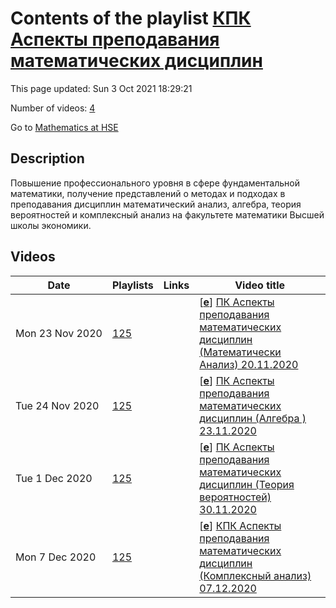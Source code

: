 # Contents of the playlist [КПК Аспекты преподавания математических дисциплин](https://www.youtube.com/playlist?list=PLq3E5oubNNoAvPErLgFxY-je6Q4fDKW9l)

This page updated: Sun 3 Oct 2021 18:29:21

Number of videos: [4](#videos)

Go to [Mathematics at HSE](../README.md)

## Description

Повышение профессионального уровня в сфере фундаментальной математики, получение представлений о методах и подходах в преподавания дисциплин математический анализ, алгебра, теория вероятностей и комплексный анализ на факультете математики Высшей школы экономики.

## Videos

|Date|Playlists|Links|Video title|
|---|---|---|---|
| Mon&nbsp;23&nbsp;Nov&nbsp;2020 | [125](../playlists/125 "КПК Аспекты преподавания математических дисциплин") |  | [[**e**](https://studio.youtube.com/video/bRt52PTM-Ek/edit "Edit")] [ПК Аспекты преподавания математических дисциплин  (Математически Анализ) 20.11.2020](https://www.youtube.com/watch?v=bRt52PTM-Ek&list=PLq3E5oubNNoAvPErLgFxY-je6Q4fDKW9l "Цель программы: повышение профессионального уровня в сфере фундаментальной математики, получение представлений о методах и подходах в преподавания дисциплин математический анализ, алгебра, теория вероятностей и комплексный анализ на факультете математики Высшей школы экономики, а также совершенствование следующих профессиональных компетенций в рамках имеющейся квалификации: &#013;• способен обрабатывать математические тексты, в т. ч. устные сообщения;&#013;• способен находить необходимую научную информацию (в т.ч. с использованием электронных библиотечных ресурсов и баз данных);&#013;• способен описывать проблемы и ситуации научной деятельности, используя язык математики и естественных наук.&#013;• преподавание указанных выше дисциплин в высших учебных заведениях, как для студентов математических, так и не математических специальностей") |
| Tue&nbsp;24&nbsp;Nov&nbsp;2020 | [125](../playlists/125 "КПК Аспекты преподавания математических дисциплин") |  | [[**e**](https://studio.youtube.com/video/_hgPH_1rDFo/edit "Edit")] [ПК Аспекты преподавания математических дисциплин (Алгебра ) 23.11.2020](https://www.youtube.com/watch?v=_hgPH_1rDFo&list=PLq3E5oubNNoAvPErLgFxY-je6Q4fDKW9l) |
| Tue&nbsp;1&nbsp;Dec&nbsp;2020 | [125](../playlists/125 "КПК Аспекты преподавания математических дисциплин") |  | [[**e**](https://studio.youtube.com/video/a15O5HPel6o/edit "Edit")] [ПК Аспекты преподавания математических дисциплин (Теория вероятностей) 30.11.2020](https://www.youtube.com/watch?v=a15O5HPel6o&list=PLq3E5oubNNoAvPErLgFxY-je6Q4fDKW9l) |
| Mon&nbsp;7&nbsp;Dec&nbsp;2020 | [125](../playlists/125 "КПК Аспекты преподавания математических дисциплин") |  | [[**e**](https://studio.youtube.com/video/_9UETWKaygY/edit "Edit")] [КПК Аспекты преподавания математических дисциплин (Комплексный анализ) 07.12.2020](https://www.youtube.com/watch?v=_9UETWKaygY&list=PLq3E5oubNNoAvPErLgFxY-je6Q4fDKW9l) |
